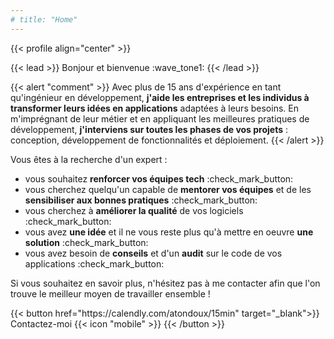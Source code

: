 ```yaml
---
# title: "Home"
---
```


{{< profile align="center" >}}

{{< lead >}}
Bonjour et bienvenue :wave_tone1:
{{< /lead >}}

{{< alert "comment" >}} 
Avec plus de 15 ans d'expérience en tant qu'ingénieur en développement, **j'aide les entreprises et les individus
à transformer leurs idées en applications** adaptées à leurs besoins. En m'imprégnant de leur métier
et en appliquant les meilleures pratiques de développement, **j'interviens sur toutes les phases de vos projets** :
conception, développement de fonctionnalités et déploiement.
{{< /alert >}}

Vous êtes à la recherche d'un expert :
- vous souhaitez **renforcer vos équipes tech** :check_mark_button:
- vous cherchez quelqu'un capable de **mentorer vos équipes** et de les **sensibiliser aux bonnes pratiques** :check_mark_button:
- vous cherchez à **améliorer la qualité** de vos logiciels :check_mark_button:
- vous avez **une idée** et il ne vous reste plus qu'à mettre en oeuvre **une solution** :check_mark_button:
- vous avez besoin de **conseils** et d'un **audit** sur le code de vos applications :check_mark_button:

Si vous souhaitez en savoir plus, n'hésitez pas à me contacter afin que l'on trouve le meilleur moyen de travailler ensemble !

<div class="d-flex justify-content-between">
{{< button href="https://calendly.com/atondoux/15min" target="_blank">}}
Contactez-moi {{< icon "mobile" >}}
{{< /button >}}
</div>
